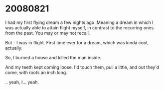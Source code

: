 # 20080821

I had my first flying dream a few nights ago. Meaning a dream in which I was actually able to attain flight myself, in contrast to the recurring ones from the past. You may or may not recall.

But - I was in flight. First time ever for a dream, which was kinda cool, actually.

So, I burned a house and killed the man inside.

And my teeth kept coming loose. I'd touch them, pull a little, and out they'd come, with roots an inch long.

.. yeah, I... yeah.

